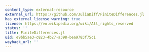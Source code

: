 ```yaml
---
content_type: external-resource
external_url: https://github.com/JuliaDiff/FiniteDifferences.jl
has_external_license_warning: true
license: https://en.wikipedia.org/wiki/All_rights_reserved
status: ''
title: FiniteDifferences.jl
uid: e9bb5ae3-c823-4b27-a398-bea9783f75c1
wayback_url: ''
---
```

